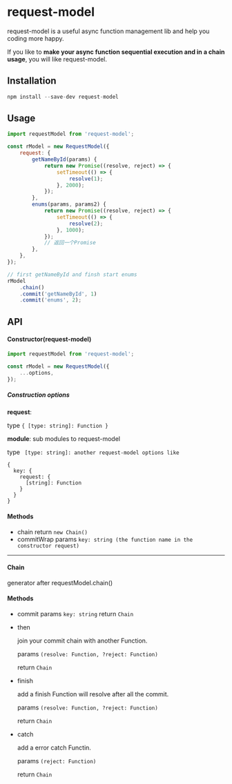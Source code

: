 # request-model

request-model is a useful async function management lib and help you coding more happy.

If you like to **make your async function sequential execution and in a chain usage**, you will like request-model.

## Installation

```js
npm install --save-dev request-model
```

## Usage

```js
import requestModel from 'request-model';

const rModel = new RequestModel({
    request: {
        getNameById(params) {
            return new Promise((resolve, reject) => {
                setTimeout(() => {
                    resolve(1);
                }, 2000);
            });
        },
        enums(params, params2) {
            return new Promise((resolve, reject) => {
                setTimeout(() => {
                    resolve(2);
                }, 1000);
            });
            // 返回一个Promise
        },
    },
});

// first getNameById and finsh start enums
rModel
    .chain()
    .commit('getNameById', 1)
    .commit('enums', 2);
```

## API

#### Constructor(request-model)

```js
import requestModel from 'request-model';

const rModel = new RequestModel({
    ...options,
});
```

##### Construction options

**request**:

type `{ [type: string]: Function }`

**module**: sub modules to request-model

type ``` [type: string]: another request-model options like```

```Js
{
  key: {
    request: {
      [string]: Function
    }
  }
}
```



#### Methods

- chain
  return  ```new Chain()```
- commitWrap
  params  ```key: string (the function name in the constructor request)```

------

#### Chain

generator after requestModel.chain()



#### Methods

- commit
  params ```key: string```
  return ```Chain```

- then

  join your commit chain with another Function.

  params ```(resolve: Function, ?reject: Function)```

  return ```Chain```

- finish

  add a finish Function will resolve after all the commit.

  params ```(resolve: Function, ?reject: Function)```

  return ```Chain```

- catch

  add a error catch Functin.

  params ```(reject: Function)```

  return ```Chain```
